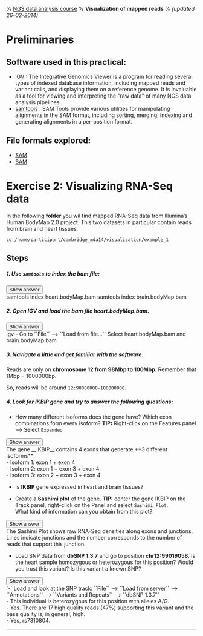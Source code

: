 % [NGS data analysis course](http://ngscourse.github.io/)
% __Visualization of mapped reads__
% _(updated 26-02-2014)_

<!-- COMMON LINKS HERE -->

[IGV]: http://www.broadinstitute.org/igv/home "IGV"
[Samtools]: http://samtools.sourceforge.net/ "samtools"


Preliminaries
================================================================================


Software used in this practical:
--------------------------------

- [IGV] : The Integrative Genomics Viewer is a program for reading several types of indexed database information, including mapped reads and variant calls, and displaying them on a reference genome. It is invaluable as a tool for viewing and interpreting the "raw data" of many NGS data analysis pipelines.
- [samtools] : SAM Tools provide various utilities for manipulating alignments in the SAM format, including sorting, merging, indexing and generating alignments in a per-position format.


File formats explored:
----------------------

- [SAM](http://samtools.sourceforge.net/SAMv1.pdf)
- [BAM](http://www.broadinstitute.org/igv/bam)


Exercise 2: Visualizing RNA-Seq data
================================================================================

In the following **folder** you wil find mapped RNA-Seq data from Illumina’s Human BodyMap 2.0 project. This two datasets in particular contain reads from brain and heart tissues.

    cd /home/participant/cambridge_mda14/visualization/example_1
    
    
Steps
--------------------------------------------------------------------------------

##### 1. Use ``samtools`` to index the bam file:  

<input class="spoilerbutton" type="button" value="Show answer" onclick="this.value=this.value=='Show answer'?'Hide answer':'Show answer';">
<div class="spoiler"><div>
    samtools index heart.bodyMap.bam
    samtools index brain.bodyMap.bam
</div></div>

##### 2. Open IGV and load the bam file heart.bodyMap.bam.  

<input class="spoilerbutton" type="button" value="Show answer" onclick="this.value=this.value=='Show answer'?'Hide answer':'Show answer';">
<div class="spoiler"><div>
    igv
- Go to ``File`` --> ``Load from file...``
Select heart.bodyMap.bam and brain.bodyMap.bam
</div></div>

##### 3. Navigate a little and get familiar with the software.  
Reads are only on **chromosome 12 from 98Mbp to 100Mbp**.
Remember that 1Mbp = 1000000bp.

So, reads will be around ``12:98000000-100000000``.


##### 4. Look for ***IKBIP*** gene and try to answer the following questions:

 - How many different isoforms does the gene have? Which exon combinations form every isoform?
 **TIP:** Right-click on the Features panel --> Select ``Expanded``
<input class="spoilerbutton" type="button" value="Show answer" onclick="this.value=this.value=='Show answer'?'Hide answer':'Show answer';">
<div class="spoiler"><div>
The gene __IKBIP__ contains 4 exons that generate **3 different isoforms**:<br>- Isoform 1: exon 1 + exon 4<br>- Isoform 2: exon 1 + exon 3 + exon 4<br>- Isoform 3: exon 2 + exon 3 + exon 4
</div></div>

 - Is __IKBIP__ gene expressed in heart and brain tissues? 

 - Create a **Sashimi plot** of the gene.
 **TIP:** center the gene IKBIP on the Track panel, right-click on the Panel and select ``Sashimi Plot``.  
 What kind of information can you obtain from this plot?
 <input class="spoilerbutton" type="button" value="Show answer" onclick="this.value=this.value=='Show answer'?'Hide answer':'Show answer';">
<div class="spoiler"><div>
The Sashimi Plot shows raw RNA-Seq densities along exons and junctions. Lines indicate junctions and the number corresponds to the number of reads that support this junction.
</div></div>

 - Load SNP data from **dbSNP 1.3.7** and go to position **chr12:99019058**.
 Is the heart sample homozygous or heterozygous for this position?
 Would you trust this variant?
 Is this variant a known SNP?
<input class="spoilerbutton" type="button" value="Show answer" onclick="this.value=this.value=='Show answer'?'Hide answer':'Show answer';">
<div class="spoiler"><div>
`-` Load and look at the SNP track:
  ``File`` –> ``Load from server`` –> ``Annotations`` –> ``Variants and Repeats`` –> ``dbSNP 1.3.7``<br>- This individual is heterozygous for this position with alleles A/G.<br> - Yes. There are 17 high quality reads (47%) supporting this variant and the base quality is, in general, high.<br> - Yes, rs7310804.
</div></div>

-----
